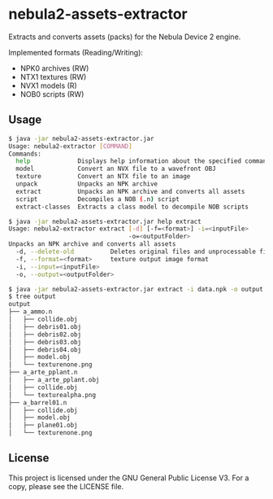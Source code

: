 # nebula2-assets-extractor
Extracts and converts assets (packs) for the Nebula Device 2 engine.

Implemented formats (Reading/Writing):
  - NPK0 archives (RW)
  - NTX1 textures (RW)
  - NVX1 models (R)
  - NOB0 scripts (RW)

## Usage

```bash
$ java -jar nebula2-assets-extractor.jar
Usage: nebula2-extractor [COMMAND]
Commands:
  help             Displays help information about the specified command
  model            Convert an NVX file to a wavefront OBJ
  texture          Convert an NTX file to an image
  unpack           Unpacks an NPK archive
  extract          Unpacks an NPK archive and converts all assets
  script           Decompiles a NOB (.n) script
  extract-classes  Extracts a class model to decompile NOB scripts

$ java -jar nebula2-assets-extractor.jar help extract
Usage: nebula2-extractor extract [-d] [-f=<format>] -i=<inputFile>
                                 -o=<outputFolder>
Unpacks an NPK archive and converts all assets
  -d, --delete-old          Deletes original files and unprocessable files
  -f, --format=<format>     texture output image format
  -i, --input=<inputFile>
  -o, --output=<outputFolder>

$ java -jar nebula2-assets-extractor.jar extract -i data.npk -o output -d
$ tree output
output
├── a_ammo.n
│   ├── collide.obj
│   ├── debris01.obj
│   ├── debris02.obj
│   ├── debris03.obj
│   ├── debris04.obj
│   ├── model.obj
│   └── texturenone.png
├── a_arte_pplant.n
│   ├── a_arte_pplant.obj
│   ├── collide.obj
│   └── texturealpha.png
├── a_barrel01.n
│   ├── collide.obj
│   ├── model.obj
│   ├── plane01.obj
│   └── texturenone.png
```

## License

This project is licensed under the GNU General Public License V3. For a copy, please see the LICENSE file.

